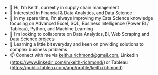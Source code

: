 - 👋   Hi, I’m Keith, currently in supply chain management
- 👀   Interested in Financial & Data Analytics, and Data Science
- 🌱   In my spare time, I'm always improving my Data Science knowledge focusing on Advanced Excel, SQL, Business Intelligence (Power BI / Tableau), Python, and Machine Learning 
- 💞️   I’m looking to collaborate on Data Analytics, BI, Web Scraping and Data Science projects
- 👀   Learning a little bit everyday and keen on providing solutions to complex business problems
- 📫   Connect with me via keith.s.richmond@gmail.com, LinkedIn (https://www.linkedin.com/in/keith-richmond/) or Tableau (https://public.tableau.com/app/profile/keith.richmond)

<!---
krichmond19/krichmond19 is a ✨ special ✨ repository because its `README.md` (this file) appears on your GitHub profile.
You can click the Preview link to take a look at your changes.
--->
